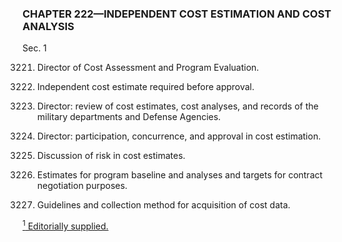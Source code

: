 ### **CHAPTER 222—INDEPENDENT COST ESTIMATION AND COST ANALYSIS** ###

Sec. 1

3221. Director of Cost Assessment and Program Evaluation.

3222. Independent cost estimate required before approval.

3223. Director: review of cost estimates, cost analyses, and records of the military departments and Defense Agencies.

3224. Director: participation, concurrence, and approval in cost estimation.

3225. Discussion of risk in cost estimates.

3226. Estimates for program baseline and analyses and targets for contract negotiation purposes.

3227. Guidelines and collection method for acquisition of cost data.

[<sup>1</sup> Editorially supplied.](#CHAPTER222_1)
